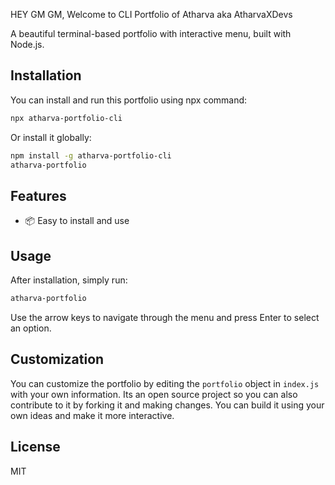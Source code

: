 HEY GM GM,
Welcome to CLI Portfolio of Atharva aka AtharvaXDevs

A beautiful terminal-based portfolio with interactive menu, built with Node.js.

## Installation

You can install and run this portfolio using npx command:

```bash
npx atharva-portfolio-cli
```

Or install it globally:

```bash
npm install -g atharva-portfolio-cli
atharva-portfolio
```

## Features


- 📦 Easy to install and use

## Usage

After installation, simply run:

```bash
atharva-portfolio
```

Use the arrow keys to navigate through the menu and press Enter to select an option.

## Customization

You can customize the portfolio by editing the `portfolio` object in `index.js` with your own information.
Its an open source project so you can also contribute to it by forking it and making changes.
You can build it using your own ideas and make it more interactive.

## License

MIT 
